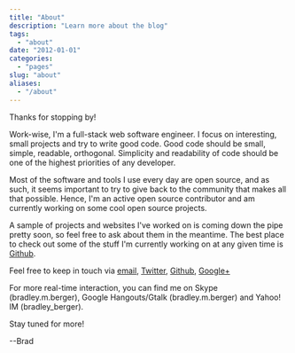 ```yaml
---
title: "About"
description: "Learn more about the blog"
tags:
  - "about"
date: "2012-01-01"
categories:
  - "pages"
slug: "about"
aliases:
  - "/about"
---
```


Thanks for stopping by!

Work-wise, I'm a full-stack web software engineer. I focus on interesting,
small projects and try to write good code. Good code should be small, simple,
readable, orthogonal. Simplicity and readability of code should be one of the
highest priorities of any developer.

Most of the software and tools I use every day are open source, and as such,
it seems important to try to give back to the community that makes all that
possible. Hence, I'm an active open source contributor and am currently
working on some cool open source projects.

A sample of projects and websites I've worked on is coming down the pipe
pretty soon, so feel free to ask about them in the meantime. The best place
to check out some of the stuff I'm currently working on at any given time
is [Github](//github.com/bradberger).

Feel free to keep in touch via [email](mailto:brad@bradb.net),
[Twitter](//twitter.com/berger_brad),
[Github](//github.com/bradberger),
[Google+](//plus.google.com/100586062360183338245)

For more real-time interaction, you can find me on Skype (bradley.m.berger),
Google Hangouts/Gtalk (bradley.m.berger) and Yahoo! IM (bradley_berger).

Stay tuned for more!

--Brad
